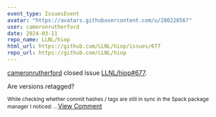 ```yaml
---
event_type: IssuesEvent
avatar: "https://avatars.githubusercontent.com/u/28022856?"
user: cameronrutherford
date: 2024-03-11
repo_name: LLNL/hiop
html_url: https://github.com/LLNL/hiop/issues/677
repo_url: https://github.com/LLNL/hiop
---
```


<a href='https://github.com/cameronrutherford' target='_blank'>cameronrutherford</a> closed issue <a href='https://github.com/LLNL/hiop/issues/677' target='_blank'>LLNL/hiop#677</a>.

<p>Are versions retagged?</p><small>While checking whether commit hashes / tags are still in sync in the Spack package manager I noticed:...</small><a href='https://github.com/LLNL/hiop/issues/677' target='_blank'>View Comment</a>